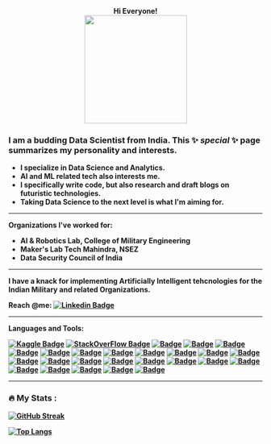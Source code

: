 <div align="center">
    <strong> Hi Everyone!
    
</div>

<div align="center">
    <img src="https://cdn-images-1.medium.com/v2/resize:fit:1000/1*f_jMU79UDJnbaisGewI6Cw.jpeg" width="203" height="215"/> 
</div>

### I am a budding Data Scientist from India. This ✨ _special_ ✨ page summarizes my personality and interests.

- I specialize in Data Science and Analytics.
- AI and ML related tech also interests me.
- I specifically write code, but also research and draft blogs on futuristic technologies.
- Taking Data Science to the next level is what I'm aiming for.

---

Organizations I've worked for:

- AI & Robotics Lab, College of Military Engineering
- Maker's Lab Tech Mahindra, NSEZ
- Data Security Council of India
---
I have a knack for implementing Artificially Intelligent tehcnologies for the Indian Military and related Organizations.

Reach @me: [![Linkedin Badge](https://img.shields.io/badge/-LinkedIn-blue?style=flat&logo=Linkedin&logoColor=white)](https://www.linkedin.com/in/aarushi-kumar-a0769118b/)

---

Languages and Tools:

[![Kaggle Badge](https://img.shields.io/badge/Kaggle-20BEFF?style=for-the-badge&logo=Kaggle&logoColor=white)](https://www.kaggle.com/aarushikumar)  [![StackOverFlow Badge](https://img.shields.io/badge/Stack_Overflow-FE7A16?style=for-the-badge&logo=stack-overflow&logoColor=white)](https://stackoverflow.com/users/16428121/aarux-01)  [![ Badge](https://img.shields.io/badge/Amazon_AWS-FF9900?style=for-the-badge&logo=amazonaws&logoColor=white)]()  [![ Badge](https://img.shields.io/badge/Python-3776AB?style=for-the-badge&logo=python&logoColor=white)]()  [![ Badge](https://img.shields.io/badge/HTML-239120?style=for-the-badge&logo=html5&logoColor=white)]()  [![ Badge](https://img.shields.io/badge/CSS-239120?&style=for-the-badge&logo=css3&logoColor=white)]()  [![ Badge](https://img.shields.io/badge/JavaScript-F7DF1E?style=for-the-badge&logo=javascript&logoColor=black)]()  [![ Badge](https://img.shields.io/badge/Java-ED8B00?style=for-the-badge&logo=openjdk&logoColor=white)]()  [![ Badge](https://img.shields.io/badge/R-276DC3?style=for-the-badge&logo=r&logoColor=white)]()  [![ Badge](https://img.shields.io/badge/Markdown-000000?style=for-the-badge&logo=markdown&logoColor=white)]()  [![ Badge](https://img.shields.io/badge/MySQL-00000F?style=for-the-badge&logo=mysql&logoColor=white)]()  [![ Badge](https://img.shields.io/badge/MongoDB-4EA94B?style=for-the-badge&logo=mongodb&logoColor=white)]()  [![ Badge](https://img.shields.io/badge/Microsoft_Excel-217346?style=for-the-badge&logo=microsoft-excel&logoColor=white)]()  [![ Badge](https://img.shields.io/badge/Tableau-E97627?style=for-the-badge&logo=Tableau&logoColor=white)]()  [![ Badge](https://img.shields.io/badge/TensorFlow-FF6F00?style=for-the-badge&logo=tensorflow&logoColor=white)]()  [![ Badge](https://img.shields.io/badge/Heroku-430098?style=for-the-badge&logo=heroku&logoColor=white)]()  [![ Badge](https://img.shields.io/badge/Canva-%2300C4CC.svg?&style=for-the-badge&logo=Canva&logoColor=white)]()  [![ Badge](https://img.shields.io/badge/Eclipse-2C2255?style=for-the-badge&logo=eclipse&logoColor=white)]()  [![ Badge](https://img.shields.io/badge/RStudio-75AADB?style=for-the-badge&logo=RStudio&logoColor=white)]()  [![ Badge](https://img.shields.io/badge/Visual_Studio_Code-0078D4?style=for-the-badge&logo=visual%20studio%20code&logoColor=white)]()  [![ Badge](https://img.shields.io/badge/IntelliJ_IDEA-000000.svg?style=for-the-badge&logo=intellij-idea&logoColor=white)]()  [![ Badge](https://img.shields.io/badge/Colab-F9AB00?style=for-the-badge&logo=googlecolab&color=525252)]()  [![ Badge](https://img.shields.io/badge/apache%20netbeans-1B6AC6?style=for-the-badge&logo=apache%20netbeans%20IDE&logoColor=white)]()  [![ Badge](https://img.shields.io/badge/Trello-0052CC?style=for-the-badge&logo=trello&logoColor=white)]()  [![ Badge](https://img.shields.io/badge/GIT-E44C30?style=for-the-badge&logo=git&logoColor=white)]()  [![ Badge](https://img.shields.io/badge/-Jupyter-black?style=for-the-badge&logo=Jupyter)]()

---

### :fire: My Stats :

[![GitHub Streak](http://github-readme-streak-stats.herokuapp.com?user=your-aarux-11&theme=dark&background=000000)](https://git.io/streak-stats)

[![Top Langs](https://github-readme-stats.vercel.app/api/top-langs/?username=aarux-11&layout=compact&theme=vision-friendly-dark)](https://github.com/anuraghazra/github-readme-stats)

<!--
Add Blogs on dev.to link: https://www.sitepoint.com/github-profile-readme/#:~:text=Adding%20Languages%20and%20Tools&text=For%20the%20heading%2C%20add%20the,in%20the%20DevIcons%20GitHub%20Repository.
-->
